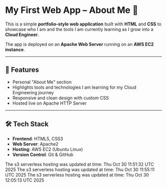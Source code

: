 # My First Web App – About Me 🚀

This is a simple **portfolio-style web application** built with **HTML** and **CSS** to showcase who I am and the tools I am currently learning as I grow into a **Cloud Engineer**.  

The app is deployed on an **Apache Web Server** running on an **AWS EC2 instance**.  

---

## 🌟 Features
- Personal "About Me" section  
- Highlights tools and technologies I am learning for my Cloud Engineering journey  
- Responsive and clean design with custom CSS  
- Hosted live on Apache HTTP Server  

---

## 🛠️ Tech Stack
- **Frontend**: HTML5, CSS3  
- **Web Server**: Apache2  
- **Hosting**: AWS EC2 (Ubuntu Linux)  
- **Version Control**: Git & GitHub  


The s3 serverless hosting was updated at time: Thu Oct 30 11:51:32 UTC 2025
The s3 serverless hosting was updated at time: Thu Oct 30 11:55:11 UTC 2025
The s3 serverless hosting was updated at time: Thu Oct 30 12:05:13 UTC 2025
